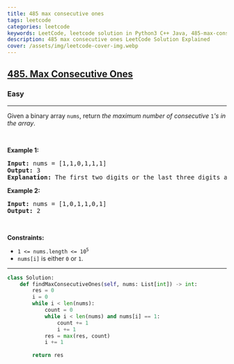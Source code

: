```yaml
---
title: 485 max consecutive ones
tags: leetcode
categories: leetcode
keywords: LeetCode, leetcode solution in Python3 C++ Java, 485-max-consecutive-ones solution
description: 485 max consecutive ones LeetCode Solution Explained
cover: /assets/img/leetcode-cover-img.webp
---
```



<h2><a href="https://leetcode.com/problems/max-consecutive-ones/">485. Max Consecutive Ones</a></h2><h3>Easy</h3><hr><div><p>Given a binary array <code>nums</code>, return <em>the maximum number of consecutive </em><code>1</code><em>'s in the array</em>.</p>

<p>&nbsp;</p>
<p><strong>Example 1:</strong></p>

<pre><strong>Input:</strong> nums = [1,1,0,1,1,1]
<strong>Output:</strong> 3
<strong>Explanation:</strong> The first two digits or the last three digits are consecutive 1s. The maximum number of consecutive 1s is 3.
</pre>

<p><strong>Example 2:</strong></p>

<pre><strong>Input:</strong> nums = [1,0,1,1,0,1]
<strong>Output:</strong> 2
</pre>

<p>&nbsp;</p>
<p><strong>Constraints:</strong></p>

<ul>
	<li><code>1 &lt;= nums.length &lt;= 10<sup>5</sup></code></li>
	<li><code>nums[i]</code> is either <code>0</code> or <code>1</code>.</li>
</ul>
</div>

---




```python
class Solution:
    def findMaxConsecutiveOnes(self, nums: List[int]) -> int:
        res = 0
        i = 0
        while i < len(nums):
            count = 0
            while i < len(nums) and nums[i] == 1:
                count += 1
                i += 1
            res = max(res, count)
            i += 1
        
        return res
            
```
